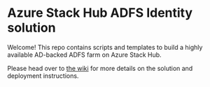 # Azure Stack Hub ADFS Identity solution

Welcome! This repo contains scripts and templates to build a highly available AD-backed ADFS farm on Azure Stack Hub.

Please head over to [the wiki](https://github.com/FabienGilbert/stackhubdemo/wiki) for more details on the solution and deployment instructions.